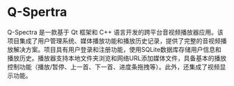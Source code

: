 # Q-Spertra
Q-Spectra 是一款基于 Qt 框架和 C++ 语言开发的跨平台音视频播放器应用。该项目集成了用户管理系统、媒体播放功能和播放历史记录，提供了完整的音视频播放解决方案。项目具有用户登录和注册功能，使用SQLite数据库存储用户信息和播放历史。播放器支持本地文件夹浏览和网络URL添加媒体文件，具备基本的播放控制功能（播放/暂停、上一首、下一首、进度条拖拽等）。此外，还集成了视频显示功能。
